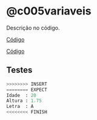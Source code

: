 # @c005variaveis

Descrição no código.

[Código](https://github.com/qxcodefup/arcade/blob/master/base/c005variaveis/.cache/draft.c)

[Código](https://github.com/qxcodefup/arcade/blob/master/base/c005variaveis/.cache/draft.c)

## Testes

```py
>>>>>>>> INSERT
======== EXPECT
Idade  : 20
Altura : 1.75
Letra  : A
<<<<<<<< FINISH
```
